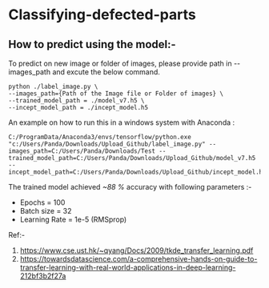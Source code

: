 # Classifying-defected-parts

## How to predict using the model:- 
To predict on new image or folder of images, please provide path in --images_path and excute the below command. 

```
python ./label_image.py \
--images_path={Path of the Image file or Folder of images} \
--trained_model_path = ./model_v7.h5 \
--incept_model_path = ./incept_model.h5 
```
An example on how to run this in a windows system with Anaconda : 
``` 
C:/ProgramData/Anaconda3/envs/tensorflow/python.exe "c:/Users/Panda/Downloads/Upload_Github/label_image.py" --images_path=C:/Users/Panda/Downloads/Test --trained_model_path=C:/Users/Panda/Downloads/Upload_Github/model_v7.h5 --incept_model_path=C:/Users/Panda/Downloads/Upload_Github/incept_model.h5
 ```


The trained model achieved *~88 %* accuracy with following parameters :- 
- Epochs = 100
- Batch size = 32
- Learning Rate = 1e-5 (RMSprop)

Ref:-
1. https://www.cse.ust.hk/~qyang/Docs/2009/tkde_transfer_learning.pdf
2. https://towardsdatascience.com/a-comprehensive-hands-on-guide-to-transfer-learning-with-real-world-applications-in-deep-learning-212bf3b2f27a
